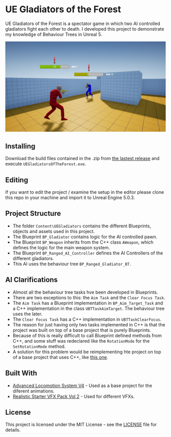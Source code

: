 # UE Gladiators of the Forest
UE Gladiators of the Forest is a spectator game in which two AI controlled gladiators fight each other to death. I developed this project to demonstrate my knowledge of Behaviour Trees in Unreal 5. 

![ProjectDemostration](https://github.com/mariofv/UEGladiatorsOfTheForest/blob/develop/Media/gameplay.png)

## Installing
Download the build files contained in the .zip from [the lastest release](https://github.com/mariofv/UEGladiatorsOfTheForest/releases/tag/v1.0) and execute `UEGladiatorsOfTheForest.exe`.

## Editing
If you want to edit the project / examine the setup in the editor please clone this repo in your machine and import it to Unreal Engine 5.0.3.

## Project Structure
- The folder `Content\UEGladiators` contains the different Blueprints, objects and assets used in this project.
- The Blueprint `BP_Gladiator` contains logic for the AI controlled pawn.
- The Blueprint `BP_Weapon` inherits from the C++ class `AWeapon`, which defines the logic for the main weapon system.
- The Blueprint `BP_Ranged_AI_Controller` defines the AI Controllers of the different gladiators.
- This AI uses the behaviour tree `BP_Ranged_Gladiator_BT`. 

## AI Clarifications
- Almost all the behaviour tree tasks hve been developed in Blueprints.
- There are two exceptions to this: the `Aim Task` and the `Clear Focus Task`.
- The `Aim Task` has a Blueprint implementation in `BP_Aim_Target_Task` and a C++ implementation in the class `UBTTaskAimTarget`. The behaviour tree uses the later.
- The `Clear Focus Task` has a C++ implementation in `UBTTaskClearFocus`.
- The reason for just having only two tasks implemented in C++ is that the project was built on top of a base project that is purely Blueprints.
- Because of this is really difficult to call Blueprint defined methods from C++, and some stuff was redeclared like the `RotationMode` for the `SetRotationMode` method.
- A solution for this problem would be reimplementing hte project on top of a base project that uses C++, like [this one](https://github.com/dyanikoglu/ALS-Community).
   
## Built With
* [Advanced Locomotion System V4](https://www.unrealengine.com/marketplace/en-US/product/advanced-locomotion-system-v1) - Used as a base project for the diferent animations.
* [Realistic Starter VFX Pack Vol 2](https://www.unrealengine.com/marketplace/en-US/item/f489377b0596412fb8806f50b1ae5d8d) - Used for different VFXs.

## License
This project is licensed under the MIT License - see the [LICENSE](https://github.com/mariofv/UEGladiatorsOfTheForest/blob/develop/LICENSE) file for details.
